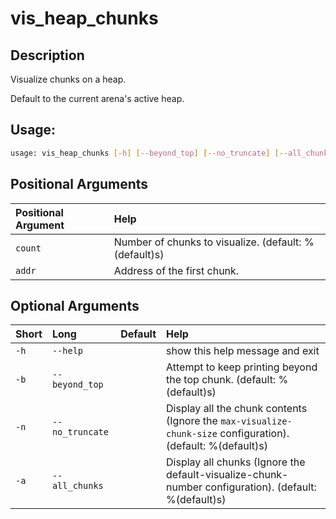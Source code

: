 



# vis_heap_chunks

## Description


Visualize chunks on a heap.

Default to the current arena's active heap.
## Usage:


```bash
usage: vis_heap_chunks [-h] [--beyond_top] [--no_truncate] [--all_chunks] [count] [addr]

```
## Positional Arguments

|Positional Argument|Help|
| :--- | :--- |
|`count`|Number of chunks to visualize. (default: %(default)s)|
|`addr`|Address of the first chunk.|

## Optional Arguments

|Short|Long|Default|Help|
| :--- | :--- | :--- | :--- |
|`-h`|`--help`||show this help message and exit|
|`-b`|`--beyond_top`||Attempt to keep printing beyond the top chunk. (default: %(default)s)|
|`-n`|`--no_truncate`||Display all the chunk contents (Ignore the `max-visualize-chunk-size` configuration). (default: %(default)s)|
|`-a`|`--all_chunks`|| Display all chunks (Ignore the default-visualize-chunk-number configuration). (default: %(default)s)|
